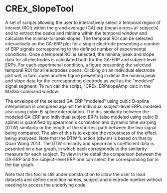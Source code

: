 # CREx_SlopeTool

A set of scripts allowing the user to interactively select a temporal region of interest (ROI) within the grand average (GA) erp (mean across all subjects) and to extract the peaks and minima within the temporal window and calculate the minima-to-peak slopes. The temporal ROI can be selected interactively on the GA-ERP plot for a single electrode presenting a number of ERP signals corresponding to the defined number of experimental conditions. Once a temporal ROI is selected, the minima, peak and slope data for all electrodes is calculated both for the GA-ERP and subject-level ERPs. For each experimenal condition, a figure presenting the selected temporal ROI for all electrodes opens. Clicking on an individual electrode plot will, in turn, open another figure presenting in detail the minima,peak and slope data for the corresponding electrode as well as the "modeled" signal segment.
To run call the script, "CREx_ERPslopeAmp_calc in the Matlab command window.

The envelope of the selected GA-ERP "modeled" using cubic B-spline interpolation is compared against the individual subject-level ERPs modeled also using cubin B-spline interpolation. The dis-similarity between the modeled GA-ERP and individual subject ERPs (also modeled using cubic B-spline) is quantified by spearman's correlation and dynamic time warping (DTW) similarity or the length of the shortest path between the two signal being compared. The aim of this is to explore the robustness of the effect being analysed. Note that the DTW function (dtw.m) is based on that by Quan Wang 2013. The DTW similarity and spearman's coefficient data is pesented on a bar graph, in which each corresponds to the similarity measure for each subject. To view in the detail the comparison between the GA-ERP and the subject-level ERP one can select the corresponding bar in the bar graph.

Note that this tool is still under construction to allow the user to load datasets and define condition names, subject and electrode number without needing to access the underlying code. 

